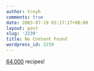```yaml
---
author: troyh
comments: true
date: 2003-07-19 03:17:17+00:00
layout: post
slug: '2239'
title: No Content Found
wordpress_id: 2239
---
```


[64,000](http://recipezaar.com) recipes!
